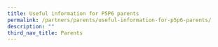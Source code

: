 ```yaml
---
title: Useful information for P5P6 parents
permalink: /partners/parents/useful-information-for-p5p6-parents/
description: ""
third_nav_title: Parents
---
```


